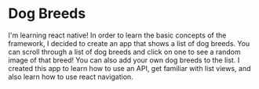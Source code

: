 # Dog Breeds

I'm learning react native! In order to learn the basic concepts of the framework, I decided to create an app that shows a list of dog breeds. You can scroll through a list of dog breeds and click on one to see a random image of that breed! You can also add your own dog breeds to the list. I created this app to learn how to use an API, get familiar with list views, and also learn how to use react navigation.
